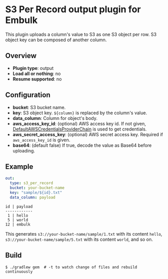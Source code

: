 # S3 Per Record output plugin for Embulk

This plugin uploads a column's value to S3 as one S3 object per row.
S3 object key can be composed of another column.

## Overview

* **Plugin type**: output
* **Load all or nothing**: no
* **Resume supported**: no

## Configuration

- **bucket**: S3 bucket name.
- **key**: S3 object key. `${column}` is replaced by the column's value.
- **data_column**: Column for object's body.
- **aws_access_key_id**: (optional) AWS access key id. If not given, [DefaultAWSCredentialsProviderChain](http://docs.aws.amazon.com/AWSJavaSDK/latest/javadoc/com/amazonaws/auth/DefaultAWSCredentialsProviderChain.html) is used to get credentials.
- **aws_secret_access_key**: (optional) AWS secret access key. Required if `aws_access_key_id` is given.
- **base64**: (default false) If true, decode the value as Base64 before uploading.

## Example

```yaml
out:
  type: s3_per_record
  bucket: your-bucket-name
  key: "sample/${id}.txt"
  data_column: payload
```

```
id | payload
------------
 1 | hello
 5 | world
12 | embulk
```

This generates `s3://your-bucket-name/sample/1.txt` with its content `hello`,
`s3://your-bucket-name/sample/5.txt` with its content `world`, and so on.


## Build

```
$ ./gradlew gem  # -t to watch change of files and rebuild continuously
```
